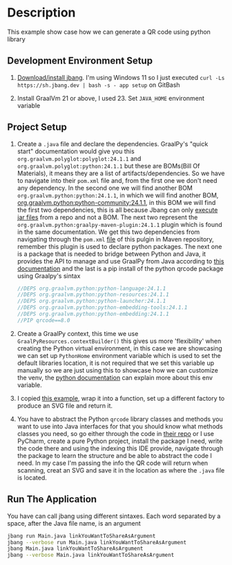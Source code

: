 # Description
This example show case how we can generate a QR code using python library 

## Development Environment Setup

1. [Download/install jbang](https://www.jbang.dev/download/). I'm using Windows 11 so I just executed `curl -Ls https://sh.jbang.dev | bash -s - app setup` on GitBash

2. Install GraalVm 21 or above, I used 23. Set `JAVA_HOME` environment variable

## Project Setup

1. Create a `.java` file and declare the dependencies. GraalPy's "quick start" documentation would 
give you this `org.graalvm.polyglot:polyglot:24.1.1` and `org.graalvm.polyglot:python:24.1.1` but these
are BOMs(Bill Of Materials), it means they are a list of artifacts/dependencies. So we have to navigate
into their `pom.xml` file and, from the first one we don't need any dependency. In the second one we will
find another BOM `org.graalvm.python:python:24.1.1`, in which we will find another BOM, [org.graalvm.python:python-community:24.1.1](https://mvnrepository.com/artifact/org.graalvm.python/python-community/24.1.1),
in this BOM we will find the first two dependencies, this is all because Jbang can only [execute jar files](https://mvnrepository.com/artifact/org.graalvm.python/python-community/24.1.1)
from a repo and not a BOM. The next two represent the `org.graalvm.python:graalpy-maven-plugin:24.1.1` plugin which is found in the same
documentation. We get this two dependencies from navigating through the `pom.xml` [file](https://repo1.maven.org/maven2/org/graalvm/python/graalpy-maven-plugin/24.1.1/graalpy-maven-plugin-24.1.1.pom)
of this pulgin in Maven repository, remember this plugin is used to declare python packages. The next one
is a package that is needed to bridge between Python and Java, it provides the API to manage and use GraalPy from Java
according to [this documentation](https://github.com/graalvm/graal-languages-demos/tree/main/graalpy/graalpy-native-extensions-guide#41-dependency-configuration) and
the last is a pip install of the python qrcode package using Graalpy's sintax

    ```java
   //DEPS org.graalvm.python:python-language:24.1.1
   //DEPS org.graalvm.python:python-resources:24.1.1
   //DEPS org.graalvm.python:python-launcher:24.1.1
   //DEPS org.graalvm.python:python-embedding-tools:24.1.1
   //DEPS org.graalvm.python:python-embedding:24.1.1
   //PIP qrcode==8.0
    ```
    
2. Create a GraalPy context, this time we use `GraalPyResources.contextBuilder()` this gives us more
'flexibility' when creating the Python virtual environment, in this case we are showcasing we 
can set up `PythonHome` environment variable which is used to set the default libraries location, it is
not required that we set this variable up manually so we are just using this to showcase how we can
customize the venv, the [python documentation](https://docs.python.org/3/using/cmdline.html#environment-variables) can
explain more about this env variable.

3. I copied [this example](https://github.com/graalvm/graal-languages-demos/tree/main/graalpy/graalpy-native-extensions-guide#41-dependency-configuration), 
wrap it into a function, set up a different factory to produce an SVG file and return it.

4. You have to abstract the Python `qrcode` library classes and methods you want to use into
Java interfaces for that you should know what methods classes you need, so go either through 
the code in [their repo](https://github.com/lincolnloop/python-qrcode) or I use PyCharm, create a 
pure Python project, install the package I need, write the code there and using the indexing this
IDE provide, navigate through the package to learn the structure and be able to abstract the code
I need. In my case I'm passing the info the QR code will return when scanning, creat an SVG and
save it in the location as where the `.java` file is located.

## Run The Application

You have can call jbang using different sintaxes. Each word separated by a space, after the Java file name, is an argument

   ```bash
   jbang run Main.java linkYouWantToShareAsArgument
   jbang --verbose run Main.java linkYouWantToShareAsArgument
   jbang Main.java linkYouWantToShareAsArgument
   jbang --verbose Main.java linkYouWantToShareAsArgument
   ```